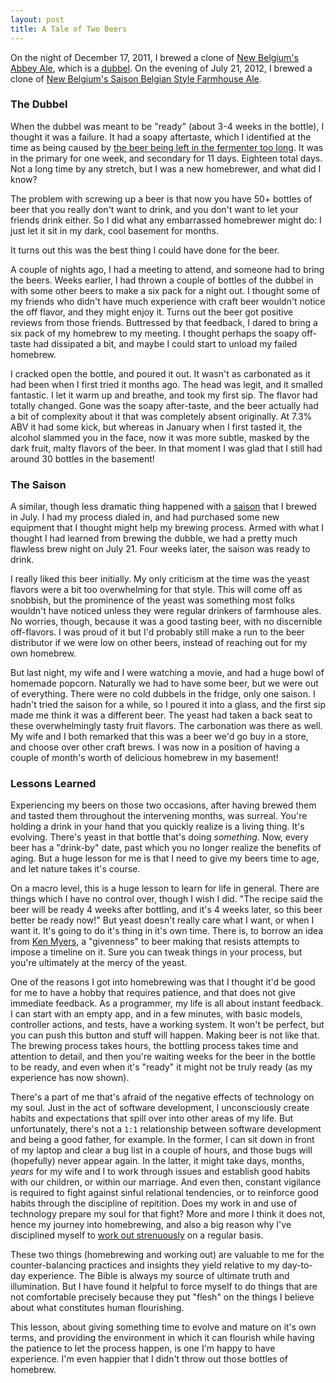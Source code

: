 ```yaml
---
layout: post
title: A Tale of Two Beers
---
```

<p>On the night of December 17, 2011, I brewed a clone of <a href="http://rivendellcraftbrewery.com/brew-2-new-belgium-abbey-ale-clone-dubbel">New Belgium's Abbey Ale</a>, which is a <a href="http://beeradvocate.com/beer/style/57">dubbel</a>.  On the evening of July 21, 2012, I brewed a clone of <a href="http://www.austinhomebrew.com/product_info.php?products_id=11934">New Belgium's Saison Belgian Style Farmhouse Ale</a>.</p>

<h3>The Dubbel</h3>
<p>When the dubbel was meant to be "ready" (about 3-4 weeks in the bottle), I thought it was a failure.  It had a soapy aftertaste, which I identified at the time as being caused by <a href="http://www.howtobrew.com/section4/chapter21-2.html">the beer being left in the fermenter too long</a>.  It was in the primary for one week, and secondary for 11 days.  Eighteen total days. Not a long time by any stretch, but I was a new homebrewer, and what did I know?</p>

<p>The problem with screwing up a beer is that now you have 50+ bottles of beer that you really don't want to drink, and you don't want to let your friends drink either.  So I did what any embarrassed homebrewer might do: I just let it sit in my dark, cool basement for months.</p>

<p>It turns out this was the best thing I could have done for the beer.</p>

<p>A couple of nights ago, I had a meeting to attend, and someone had to bring the beers.  Weeks earlier, I had thrown a couple of bottles of the dubbel in with some other beers to make a six pack for a night out.  I thought some of my friends who didn't have much experience with craft beer wouldn't notice the off flavor, and they might enjoy it.  Turns out the beer got positive reviews from those friends.  Buttressed by that feedback, I dared to bring a six pack of my homebrew to my meeting.  I thought perhaps the soapy off-taste had dissipated a bit, and maybe I could start to unload my failed homebrew.</p>

<p>I cracked open the bottle, and poured it out.  It wasn't as carbonated as it had been when I first tried it months ago.  The head was legit, and it smalled fantastic.  I let it warm up and breathe, and took my first sip.  The flavor had totally changed. Gone was the soapy after-taste, and the beer actually had a bit of complexity about it that was completely absent originally.  At 7.3% ABV it had some kick, but whereas in January when I first tasted it, the alcohol slammed you in the face, now it was more subtle, masked by the dark fruit, malty flavors of the beer.  In that moment I was glad that I still had around 30 bottles in the basement!</p>

<h3>The Saison</h3>
<p>A similar, though less dramatic thing happened with a <a href="http://instagram.com/p/OkEBO-Epc7/">saison</a> that I brewed in July.  I had my process dialed in, and had purchased some new equipment that I thought might help my brewing process.  Armed with what I thought I had learned from brewing the dubble, we had a pretty much flawless brew night on July 21.  Four weeks later, the saison was ready to drink.</p>

<p>I really liked this beer initially.  My only criticism at the time was the yeast flavors were a bit too overwhelming for that style.  This will come off as snobbish, but the prominence of the yeast was something most folks wouldn't have noticed unless they were regular drinkers of farmhouse ales.  No worries, though, because it was a good tasting beer, with no discernible off-flavors.  I was proud of it but I'd probably still make a run to the beer distributor if we were low on other beers, instead of reaching out for my own homebrew.</p>

<p>But last night, my wife and I were watching a movie, and had a huge bowl of homemade popcorn.  Naturally we had to have some beer, but we were out of everything.  There were no cold dubbels in the fridge, only one saison.  I hadn't tried the saison for a while, so I poured it into a glass, and the first sip made me think it was a different beer.  The yeast had taken a back seat to these overwhelmingly tasty fruit flavors.  The carbonation was there as well.  My wife and I both remarked that this was a beer we'd go buy in a store, and choose over other craft brews.   I was now in a position of having a couple of month's worth of delicious homebrew in my basement!</p>

<h3>Lessons Learned</h3>
<p>Experiencing my beers on those two occasions, after having brewed them and tasted them throughout the intervening months, was surreal.  You're holding a drink in your hand that you quickly realize is a living thing.  It's evolving.  There's yeast in that bottle that's doing <i>something</i>.  Now, every beer has a "drink-by" date, past which you no longer realize the benefits of aging. But a huge lesson for me is that I need to give my beers time to age, and let nature takes it's course.</p>

<p>On a macro level, this is a huge lesson to learn for life in general.  There are things which I have no control over, though I wish I did.  "The recipe said the beer will be ready 4 weeks after bottling, and it's 4 weeks later, so this beer better be ready now!" But yeast doesn't really care what I want, or when I want it.  It's going to do it's thing in it's own time. There is, to borrow an idea from <a href="http://www.marshillaudio.org/About/KenMyersBio.aspx">Ken Myers</a>, a "givenness" to beer making that resists attempts to impose a timeline on it.  Sure you can tweak things in your process, but you're ultimately at the mercy of the yeast.</p>

<p>One of the reasons I got into homebrewing was that I thought it'd be good for me to have a hobby that requires patience, and that does not give immediate feedback.  As a programmer, my life is all about instant feedback.  I can start with an empty app, and in a few minutes, with basic models, controller actions, and tests, have a working system. It won't be perfect, but you can push this button and stuff will happen.  Making beer is not like that.  The brewing process takes hours, the bottling process takes time and attention to detail, and then you're waiting weeks for the beer in the bottle to be ready, and even when it's "ready" it might not be truly ready (as my experience has now shown).</p>

<p>There's a part of me that's afraid of the negative effects of technology on my soul.  Just in the act of software development, I unconsciously create habits and expectations that spill over into other areas of my life.  But unfortunately, there's not a <code>1:1</code> relationship between software development and being a good father, for example.  In the former, I can sit down in front of my laptop and clear a bug list in a couple of hours, and those bugs will (hopefully) never appear again.  In the latter, it might take days, months, <i>years</i> for my wife and I to work through issues and establish good habits with our children, or within our marriage. And even then, constant vigilance is required to fight against sinful relational tendencies, or to reinforce good habits through the discipline of repitition.  Does my work in and use of technology prepare my soul for that fight?  More and more I think it does not, hence my journey into homebrewing, and also a big reason why I've disciplined myself to <a href="http://gymjones.com">work out strenuously</a> on a regular basis.</p>

<p>These two things (homebrewing and working out) are valuable to me for the counter-balancing practices and insights they yield relative to my day-to-day experience.  The Bible is always my source of ultimate truth and illumination.  But I have found it helpful to force myself to do things that are not comfortable precisely because they put "flesh" on the things I believe about what constitutes human flourishing.</p>

<p>This lesson, about giving something time to evolve and mature on it's own terms, and providing the environment in which it can flourish while having the patience to let the process happen, is one I'm happy to have experience.  I'm even happier that I didn't throw out those bottles of homebrew.</p>